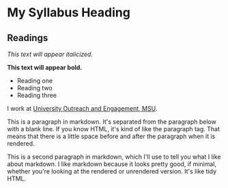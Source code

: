 # My Syllabus Heading
## Readings
*This text will appear italicized.*

**This text will appear bold.**
- Reading one
- Reading two
- Reading three

I work at [University Outreach and Engagement, MSU](https://engage.msu.edu).

This is a paragraph in markdown. It's separated from the paragraph below with a blank line. If you know HTML, it's kind of like the paragraph tag. That means that there is a little space before and after the paragraph when it is rendered.

This is a second paragraph in markdown, which I'll use to tell you what I like about markdown. I like markdown because it looks pretty good, if minimal, whether you're looking at the rendered or unrendered version. It's like tidy HTML.

